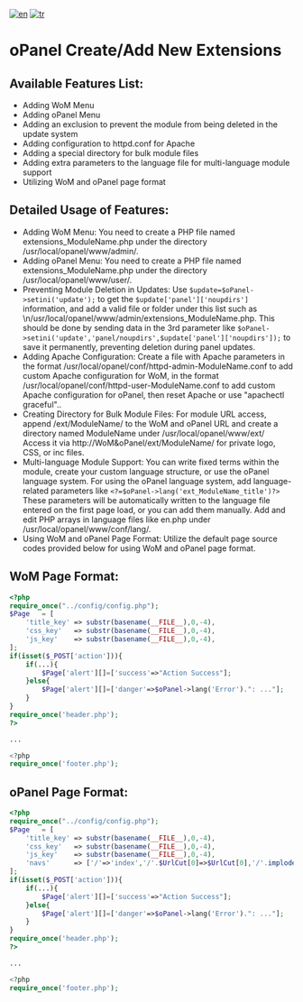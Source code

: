 [![en](https://img.shields.io/badge/lang-en-red.svg)](README.md)
[![tr](https://img.shields.io/badge/lang-tr-yellow.svg)](README-TR.md)

# oPanel Create/Add New Extensions

## Available Features List:
* Adding WoM Menu
* Adding oPanel Menu
* Adding an exclusion to prevent the module from being deleted in the update system
* Adding configuration to httpd.conf for Apache
* Adding a special directory for bulk module files
* Adding extra parameters to the language file for multi-language module support
* Utilizing WoM and oPanel page format

## Detailed Usage of Features:
* Adding WoM Menu: You need to create a PHP file named extensions_ModuleName.php under the directory /usr/local/opanel/www/admin/.
* Adding oPanel Menu: You need to create a PHP file named extensions_ModuleName.php under the directory /usr/local/opanel/www/user/.
* Preventing Module Deletion in Updates: Use ```$update=$oPanel->setini('update');``` to get the ```$update['panel']['noupdirs']``` information, and add a valid file or folder under this list such as \n/usr/local/opanel/www/admin/extensions_ModuleName.php. This should be done by sending data in the 3rd parameter like ```$oPanel->setini('update','panel/noupdirs',$update['panel']['noupdirs']);``` to save it permanently, preventing deletion during panel updates.
* Adding Apache Configuration: Create a file with Apache parameters in the format /usr/local/opanel/conf/httpd-admin-ModuleName.conf to add custom Apache configuration for WoM, in the format /usr/local/opanel/conf/httpd-user-ModuleName.conf to add custom Apache configuration for oPanel, then reset Apache or use "apachectl graceful"..
* Creating Directory for Bulk Module Files: For module URL access, append /ext/ModuleName/ to the WoM and oPanel URL and create a directory named ModuleName under /usr/local/opanel/www/ext/ Access it via http://WoM&oPanel/ext/ModuleName/ for private logo, CSS, or inc files.
* Multi-language Module Support: You can write fixed terms within the module, create your custom language structure, or use the oPanel language system. For using the oPanel language system, add language-related parameters like ```<?=$oPanel->lang('ext_ModuleName_title')?>``` These parameters will be automatically written to the language file entered on the first page load, or you can add them manually. Add and edit PHP arrays in language files like en.php under /usr/local/opanel/www/conf/lang/.
* Using WoM and oPanel Page Format: Utilize the default page source codes provided below for using WoM and oPanel page format.

## WoM Page Format:
```php
<?php
require_once("../config/config.php");
$Page	= [
	'title_key'	=> substr(basename(__FILE__),0,-4),
	'css_key'	=> substr(basename(__FILE__),0,-4),
	'js_key'	=> substr(basename(__FILE__),0,-4),
];
if(isset($_POST['action'])){
	if(...){
		$Page['alert'][]=['success'=>"Action Success"];
	}else{
		$Page['alert'][]=['danger'=>$oPanel->lang('Error').": ..."];
	}
}
require_once('header.php');
?>

...

<?php
require_once('footer.php');
```

## oPanel Page Format:
```php
<?php
require_once("../config/config.php");
$Page	= [
	'title_key'	=> substr(basename(__FILE__),0,-4),
	'css_key'	=> substr(basename(__FILE__),0,-4),
	'js_key'	=> substr(basename(__FILE__),0,-4),
	'navs'		=> ['/'=>'index','/'.$UrlCut[0]=>$UrlCut[0],'/'.implode('/',$UrlCut)=>implode('_',$UrlCut)]
];
if(isset($_POST['action'])){
	if(...){
		$Page['alert'][]=['success'=>"Action Success"];
	}else{
		$Page['alert'][]=['danger'=>$oPanel->lang('Error').": ..."];
	}
}
require_once('header.php');
?>

...

<?php
require_once('footer.php');
```
